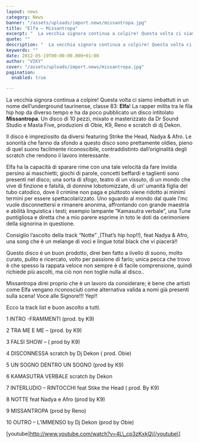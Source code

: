 ```yaml
---
layout: news
category: News
banner: "/assets/uploads/import.news/missantropa.jpg"
title: "Elfa – Missantropa"
excerpt: "  La vecchia signora continua a colpire! Questa volta ci siamo imbattuti in un nome dell’underground taurinense, classe 83: Elfa! La rapper milita tra le fila hip hop da diverso tempo e ha da poco pubblicato un disco intitolato Missantropa. Un disco di 10 pezzi, mixato e masterizzato da Dr Sound Studio e Masta Five, [&hellip"
quote: ""
description: "  La vecchia signora continua a colpire! Questa volta ci siamo imbattuti in un nome dell’underground taurinense, classe 83: Elfa! La rapper milita tra le fila hip hop da diverso tempo e ha da poco pubblicato un disco intitolato Missantropa. Un disco di 10 pezzi, mixato e masterizzato da Dr Sound Studio e Masta Five, [&hellip"
keywords: ""
date: 2012-05-19T00:00:00.000+01:00
author: "VIKY"
cover: "/assets/uploads/import.news/missantropa.jpg"
pagination:
  enabled: true

---
```


La vecchia signora continua a colpire! Questa volta ci siamo imbattuti in un nome dell’underground taurinense, classe 83: **Elfa**! La rapper milita tra le fila hip hop da diverso tempo e ha da poco pubblicato un disco intitolato **Missantropa**. Un disco di 10 pezzi, mixato e masterizzato da Dr Sound Studio e Masta Five, produzioni di Obie, K9, Reno e scratch di dj Dekon.

Il disco è impreziosito da diversi featuring Strike the Head, Nadya & Afro. Le sonorità che fanno da sfondo a questo disco sono prettamente oldies, pieno di quel suono facilmente riconoscibile, contraddistinto dall’originalità degli scratch che rendono il lavoro interessante.

Elfa ha la capacità di sparare rime con una tale velocità da fare invidia persino ai maschietti; giochi di parole, concetti beffardi e taglienti sono presenti nel disco; una sorta di sfogo, teatro di un vissuto, di un mondo che vive di finzione e falsità, di donnine lobotomizzate, di un’ umanità figlia del tubo catodico, dove il crimine non paga e piuttosto viene ridotto ai minimi termini per essere spettacolarizzato. Uno sguardo al mondo dal quale l’mc vuole disconnettersi e rimanere anonima, affrontando con grande maestria e abilità linguistica i testi; esempio lampante “Kamasutra verbale”, una Tune puntigliosa e diretta che a mio parere esprime in toto le doti da cerimoniere della signorina in questione.

Consiglio l’ascolto della track “Notte” ,(That’s hip hop!!), feat Nadya & Afro, una song che è un melange di voci e lingue total black che vi piacerà!!

Questo disco è un buon prodotto, direi ben fatto a livello di suono, molto curato, pulito e ricercato, volto per passione di farlo; unica pecca che trovo è che spesso la rappata veloce non sempre è di facile comprensione, quindi richiede più ascolti, ma ciò non non toglie nulla al disco..

Missantropa direi proprio che è un lavoro da considerare; è bene che artisti come Elfa vengano riconosciuti come alternativa valida a nomi già presenti sulla scena! Voce alle Signore!!! Yep!!

Ecco la track list e buon ascolto a tutti.

1 INTRO -FRAMMENTI (prod. by K9)

2 TRA ME E ME – (prod. by K9)

3 FALSI SHOW – ( prod by K9)

4 DISCONNESSA scratch by Dj Dekon ( prod. Obie)

5 UN SOGNO DENTRO UN SOGNO (prod by K9)

6 KAMASUTRA VERBALE scratch by Dekon

7 INTERLUDIO – RINTOCCHI feat Stike the Head ( prod. By K9)

8 NOTTE feat Nadya e Afro (prod by K9)

9 MISSANTROPA (prod by Reno)

10 OUTRO – L’IMMENSO by Dj Dekon (prod by Obie)

\[youtube\]http://www.youtube.com/watch?v=4L\_cp3zKxkQ\[/youtube\]